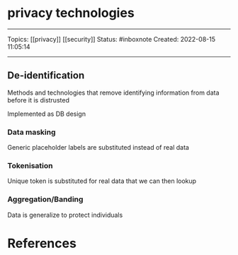 # privacy technologies
---
Topics: [[privacy]] [[security]]
Status: #inboxnote
Created: 2022-08-15 11:05:14

---

## De-identification

Methods and technologies that remove identifying information from data before it is distrusted

Implemented as DB design

### Data masking

Generic placeholder labels are substituted instead of real data

### Tokenisation

Unique token is substituted for real data that we can then lookup

### Aggregation/Banding

Data is generalize to protect individuals

# References
